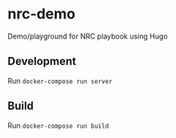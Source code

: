 # nrc-demo
Demo/playground for NRC playbook using Hugo

## Development

Run `docker-compose run server`

## Build

Run `docker-compose run build`
